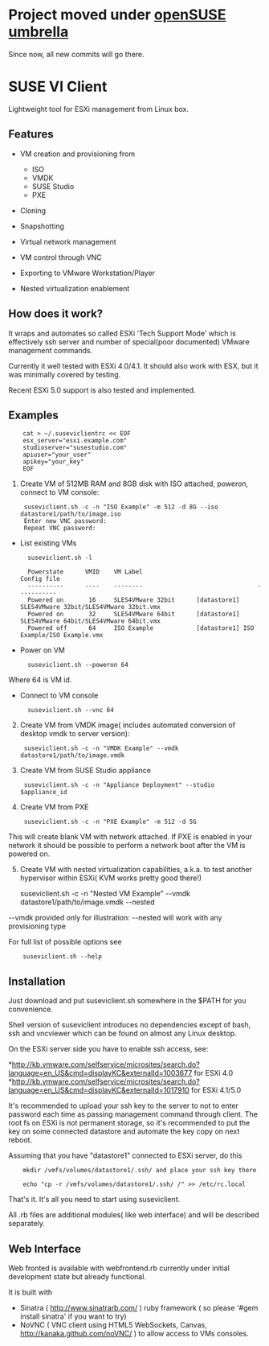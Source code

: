 Project moved under [openSUSE umbrella](https://github.com/openSUSE/suseviclient)
=======================================

Since now, all new commits will go there.


SUSE VI Client
==============

Lightweight tool for ESXi management from Linux box.


Features
--------

* VM creation and provisioning from

	* ISO 
	* VMDK
	* SUSE Studio
	* PXE 

* Cloning

* Snapshotting

* Virtual network management

* VM control through VNC

* Exporting to VMware Workstation/Player

* Nested virtualization enablement

How does it work?
-----------------

It wraps and automates so called ESXi 'Tech Support Mode' which is effectively ssh server and number of special(poor documented) VMware  management commands.

Currently it well tested with ESXi 4.0/4.1. It should also work with ESX, but it was minimally covered by testing.

Recent ESXi 5.0 support is also tested and implemented.

Examples
--------

		cat > ~/.suseviclientrc << EOF
		esx_server="esxi.example.com"
		studioserver="susestudio.com"
		apiuser="your_user"
		apikey="your_key"
		EOF

1) Create VM of 512MB RAM and 8GB disk with ISO attached, poweron, connect to VM console:

		suseviclient.sh -c -n "ISO Example" -m 512 -d 8G --iso datastore1/path/to/image.iso
		Enter new VNC password:
		Repeat VNC password:

* List existing VMs

		suseviclient.sh -l

		Powerstate      VMID    VM Label                                Config file
		----------      ----    --------                                -----------
		Powered on       16     SLES4VMware 32bit      [datastore1] SLES4VMware 32bit/SLES4VMware 32bit.vmx
		Powered on       32     SLES4VMware 64bit      [datastore1] SLES4VMware 64bit/SLES4VMware 64bit.vmx
		Powered off      64     ISO Example            [datastore1] ISO Example/ISO Example.vmx

* Power on VM

		suseviclient.sh --poweron 64

Where 64 is VM id.

* Connect to VM console

		suseviclient.sh --vnc 64

2) Create VM from VMDK image( includes automated conversion of desktop vmdk to server version):

		suseviclient.sh -c -n "VMDK Example" --vmdk datastore1/path/to/image.vmdk

3) Create VM from SUSE Studio appliance

		suseviclient.sh -c -n "Appliance Deployment" --studio $appliance_id

4) Create VM from PXE 

		suseviclient.sh -c -n "PXE Example" -m 512 -d 5G

This will create blank VM with network attached. If PXE is enabled in your network it should be possible to perform a network boot after the VM is powered on.

5) Create VM with nested virtualization capabilities, a.k.a. to test another hypervisor within ESXi( KVM works pretty good there!)
   
    suseviclient.sh -c -n "Nested VM Example" --vmdk datastore1/path/to/image.vmdk --nested
    
--vmdk provided only for illustration: --nested will work with any provisioning type

For full list of possible options see
 
		suseviclient.sh --help

Installation
------------

Just download and  put suseviclient.sh somewhere in the $PATH for you convenience.

Shell version of suseviclient introduces no dependencies except of bash, ssh and vncviewer which can be found on almost any Linux desktop.


On the ESXi server side you have to enable ssh access, see: 

*http://kb.vmware.com/selfservice/microsites/search.do?language=en_US&cmd=displayKC&externalId=1003677 for ESXi 4.0
*http://kb.vmware.com/selfservice/microsites/search.do?language=en_US&cmd=displayKC&externalId=1017910 for ESXi 4.1/5.0

It's recommended to upload your ssh key to the server to not to enter password each time as passing management command through client.
The root fs on ESXi is not permanent storage, so it's recommended to put the key on some connected datastore and automate the key copy on next reboot.

Assuming that you have "datastore1" connected to ESXi server, do this

		mkdir /vmfs/volumes/datastore1/.ssh/ and place your ssh key there

		echo "cp -r /vmfs/volumes/datastore1/.ssh/ /" >> /etc/rc.local

That's it. It's all you need to start using suseviclient.

All .rb files are additional modules( like web interface) and will be described separately.

Web Interface
-------------

Web fronted is available with webfrontend.rb currently under initial development state but already functional.

It is built with 

* Sinatra ( http://www.sinatrarb.com/ ) ruby framework ( so please '#gem install sinatra' if you want to try) 
* NoVNC ( VNC client using HTML5 WebSockets, Canvas,  http://kanaka.github.com/noVNC/ ) to allow access to VMs consoles.
